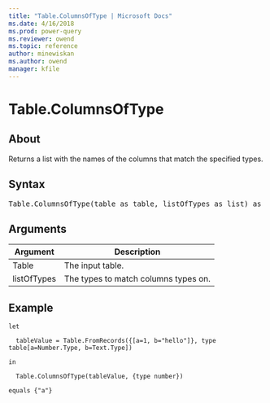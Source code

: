 ```yaml
---
title: "Table.ColumnsOfType | Microsoft Docs"
ms.date: 4/16/2018
ms.prod: power-query
ms.reviewer: owend
ms.topic: reference
author: minewiskan
ms.author: owend
manager: kfile
---
```

# Table.ColumnsOfType

  
## About  
Returns a list with the names of the columns that match the specified types.  
  
## Syntax

<pre>
Table.ColumnsOfType(table as table, listOfTypes as list) as list  
</pre>
  
## Arguments  
  
|Argument|Description|  
|------------|---------------|  
|Table|The input table.|  
|listOfTypes|The types to match columns types on.|  
  
## Example  
  
```powerquery-m 
let  
  
  tableValue = Table.FromRecords({[a=1, b="hello"]}, type table[a=Number.Type, b=Text.Type])  
  
in  
  
  Table.ColumnsOfType(tableValue, {type number})  
  
equals {"a"}  
```  
